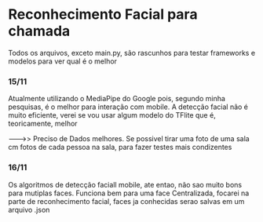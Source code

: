 # Reconhecimento Facial para chamada

Todos os arquivos, exceto main.py, são rascunhos para testar frameworks e modelos para ver qual é o melhor

### 15/11

Atualmente utilizando o MediaPipe do Google pois, segundo minha pesquisas, é o melhor para interação com mobile.
A detecção facial não é muito eficiente, verei se vou usar algum modelo do TFlite que é, teoricamente, melhor


--->> Preciso de Dados melhores.
Se possivel tirar uma foto de uma sala cm fotos de cada pessoa na sala, para fazer testes mais condizentes 

### 16/11

Os algoritmos de detecção faciall mobile, ate entao, não sao muito bons para mutiplas faces.
Funciona bem para uma face Centralizada, focarei na parte de reconhecimento facial, faces ja conhecidas
serao salvas em um arquivo .json


